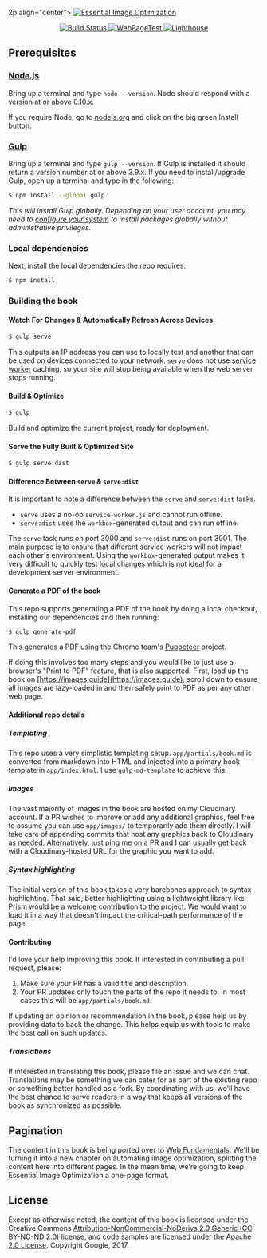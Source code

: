 2p align="center">
  <a href="https://images.guide/">
    <img src='/app/images/logo-banner.jpg' alt="Essential Image Optimization"/>
  </a>
</p>

<p align="center">
  <a href="https://travis-ci.com/googlechrome/essential-image-optimisation">
    <img alt="Build Status" src="https://travis-ci.com/GoogleChrome/essential-image-optimization.svg?token=x9N5mUsYfWv1zz1h5KfF&branch=master">
  </a>
  <a href="https://www.webpagetest.org/result/170901_EM_348e5bd8fa649e122b4684e0e6febc35/">
    <img alt="WebPageTest" src="https://img.shields.io/badge/webpagetest-report-brightgreen.svg">
  </a>
  <a href="https://www.webpagetest.org/lighthouse.php?test=170901_EM_348e5bd8fa649e122b4684e0e6febc35&run=3">
    <img alt="Lighthouse" src="https://img.shields.io/badge/lighthouse-90+-blue.svg">
  </a>
</p>

## Prerequisites

### [Node.js](https://nodejs.org)

Bring up a terminal and type `node --version`.
Node should respond with a version at or above 0.10.x.

If you require Node, go to [nodejs.org](https://nodejs.org) and click on the big green Install button.

### [Gulp](http://gulpjs.com)

Bring up a terminal and type `gulp --version`.
If Gulp is installed it should return a version number at or above 3.9.x.
If you need to install/upgrade Gulp, open up a terminal and type in the following:

```sh
$ npm install --global gulp
```

*This will install Gulp globally. Depending on your user account, you may need to [configure your system](https://github.com/sindresorhus/guides/blob/master/npm-global-without-sudo.md) to install packages globally without administrative privileges.*


### Local dependencies

Next, install the local dependencies the repo requires:

```sh
$ npm install
```

### Building the book

#### Watch For Changes & Automatically Refresh Across Devices

```sh
$ gulp serve
```

This outputs an IP address you can use to locally test and another that can be used on devices
connected to your network.
`serve` does not use [service worker](http://www.html5rocks.com/en/tutorials/service-worker/introduction/)
caching, so your site will stop being available when the web server stops running.

#### Build & Optimize

```sh
$ gulp
```

Build and optimize the current project, ready for deployment.

#### Serve the Fully Built & Optimized Site

```sh
$ gulp serve:dist
```

#### Difference Between `serve` & `serve:dist`

It is important to note a difference between the `serve` and `serve:dist` tasks.

* `serve` uses a no-op `service-worker.js` and cannot run offline.
* `serve:dist` uses the `workbox`-generated output and can run offline.

The `serve` task runs on port 3000 and `serve:dist` runs on port 3001.
The main purpose is to ensure that different service workers will not impact each other's environment. 
Using the `workbox`-generated output makes it very difficult to quickly test local changes which is not ideal for a development server environment.

#### Generate a PDF of the book

This repo supports generating a PDF of the book by doing a local checkout, installing our dependencies and then running:

```sh
$ gulp generate-pdf
```

This generates a PDF using the Chrome team's [Puppeteer](https://github.com/GoogleChrome/puppeteer) project.

If doing this involves too many steps and you would like to just use a browser's "Print to PDF" feature, that is also
supported. First, load up the book on [https://images.guide](https://images.guide), scroll down
to ensure all images are lazy-loaded in and then safely print to PDF as per any other web page.

#### Additional repo details

##### Templating

This repo uses a very simplistic templating setup. `app/partials/book.md` is converted from markdown into HTML and 
injected into a primary book template in `app/index.html`. I use `gulp-md-template` to achieve this.

##### Images

The vast majority of images in the book are hosted on my Cloudinary account. If a PR wishes to improve or add any 
additional graphics, feel free to assume you can use `app/images/` to temporarily add them directly. I will take care 
of appending commits that host any graphics back to Cloudinary as needed. Alternatively, just ping me on a PR and I can
usually get back with a Cloudinary-hosted URL for the graphic you want to add.

##### Syntax highlighting

The initial version of this book takes a very barebones approach to syntax highlighting. That said, better highlighting using
a lightweight library like [Prism](http://prismjs.com/) would be a welcome contribution to the project. We would want to
load it in a way that doesn't impact the critical-path performance of the page.

#### Contributing

I'd love your help improving this book. If interested in contributing a pull request, please:

1. Make sure your PR has a valid title and description. 
2. Your PR updates only touch the parts of the repo it needs to. In most cases this will be `app/partials/book.md`.

If updating an opinion or recommendation in the book, please help us by providing data to back the change. This helps equip us with tools to make the best call on such updates.

##### Translations

If interested in translating this book, please file an issue and we can chat. Translations may be something we can cater for
as part of the existing repo or something better handled as a fork. By coordinating with us, we'll have the best chance to
serve readers in a way that keeps all versions of the book as synchronized as possible.

## Pagination

The content in this book is being ported over to [Web Fundamentals](https://developers.google.com/web/fundamentals/). We'll be turning it into a new 
chapter on automating image optimization, splitting the content here into different pages. 
In the mean time, we're going to keep Essential Image Optimization a one-page format.

## License

Except as otherwise noted, the content of this book is licensed under the  Creative Commons [Attribution-NonCommercial-NoDerivs 2.0 Generic (CC BY-NC-ND 2.0)](https://creativecommons.org/licenses/by-nc-nd/2.0/) license, and code samples are licensed under the [Apache 2.0 License](http://www.apache.org/licenses/LICENSE-2.0). Copyright Google, 2017.
